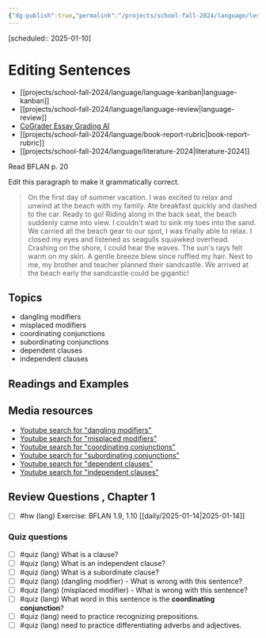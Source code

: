 ```yaml
---
{"dg-publish":true,"permalink":"/projects/school-fall-2024/language/lessons/editing-sentences/"}
---
```



[scheduled:: 2025-01-10]

#  Editing Sentences

- [[projects/school-fall-2024/language/language-kanban\|language-kanban]]
- [[projects/school-fall-2024/language/language-review\|language-review]]
- [CoGrader Essay Grading AI](https://v2.cograder.com/app)
- [[projects/school-fall-2024/language/book-report-rubric\|book-report-rubric]]
- [[projects/school-fall-2024/language/literature-2024\|literature-2024]]


Read BFLAN p. 20

Edit this paragraph to make it grammatically correct.

>On the first day of summer vacation. I was excited to relax and unwind at the
beach with my family. Ate breakfast quickly and dashed to the car. Ready to go!
Riding along in the back seat, the beach suddenly came into view. I couldn't
wait to sink my toes into the sand. We carried all the beach gear to our spot, I
was finally able to relax. I closed my eyes and listened as seagulls squawked
 overhead. Crashing on the shore, I could hear the waves. The sun's rays felt
 warm on my skin. A gentle breeze blew since ruffled my hair. Next to me, my
 brother and teacher planned their sandcastle. We arrived at the beach early the
 sandcastle could be gigantic!

## Topics


- dangling modifiers
- misplaced modifiers
- coordinating conjunctions
- subordinating conjunctions
- dependent clauses
- independent clauses


## Readings and Examples


## Media resources


- [Youtube search for "dangling modifiers"](https://www.youtube.com/results?search_query=dangling%20modifiers) 
- [Youtube search for "misplaced modifiers"](https://www.youtube.com/results?search_query=misplaced%20modifiers) 
- [Youtube search for "coordinating conjunctions"](https://www.youtube.com/results?search_query=coordinating%20conjunctions) 
- [Youtube search for "subordinating conjunctions"](https://www.youtube.com/results?search_query=subordinating%20conjunctions) 
- [Youtube search for "dependent clauses"](https://www.youtube.com/results?search_query=dependent%20clauses) 
- [Youtube search for "independent clauses"](https://www.youtube.com/results?search_query=independent%20clauses) 

## Review Questions , Chapter 1



- [ ] #hw (lang) Exercise: BFLAN 1.9, 1.10 [[daily/2025-01-14\|2025-01-14]] 

### Quiz questions

- [ ] #quiz (lang) What is a clause?
- [ ] #quiz (lang) What is an independent clause?
- [ ] #quiz (lang) What is a subordinate clause?
- [ ] #quiz (lang) (dangling modifier) - What is wrong with this sentence?
- [ ] #quiz (lang) (misplaced modifier) - What is wrong with this sentence?
- [ ] #quiz (lang) What word in this sentence is the **coordinating conjunction**?
- [ ] #quiz (lang) need to practice recognizing prepositions.
- [ ] #quiz (lang) need to practice differentiating adverbs and adjectives.

